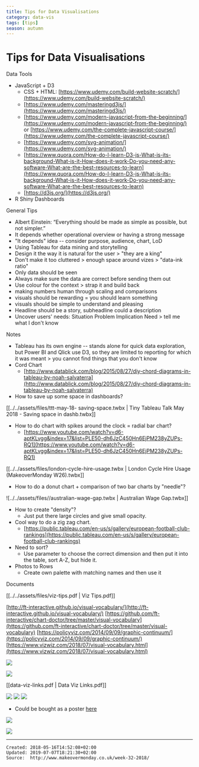 ```yaml
---
title: Tips for Data Visualisations
category: data-vis
tags: [tips]
season: autumn
---
```


# Tips for Data Visualisations

Data Tools

*   JavaScript + D3
    *   CSS + HTML: [https://www.udemy.com/build-website-scratch/](https://www.udemy.com/build-website-scratch/)
    *   [https://www.udemy.com/masteringd3js/](https://www.udemy.com/masteringd3js/)
    *   [https://www.udemy.com/modern-javascript-from-the-beginning/](https://www.udemy.com/modern-javascript-from-the-beginning/) or [https://www.udemy.com/the-complete-javascript-course/](https://www.udemy.com/the-complete-javascript-course/)
    *   [https://www.udemy.com/svg-animation/](https://www.udemy.com/svg-animation/)
    *   [https://www.quora.com/How-do-I-learn-D3-js-What-is-its-background-What-is-it-How-does-it-work-Do-you-need-any-software-What-are-the-best-resources-to-learn](https://www.quora.com/How-do-I-learn-D3-js-What-is-its-background-What-is-it-How-does-it-work-Do-you-need-any-software-What-are-the-best-resources-to-learn)
    *   [https://d3js.org/](https://d3js.org/)
*   R Shiny Dashboards

General Tips

*   Albert Einstein: “Everything should be made as simple as possible, but not simpler.”
*   It depends whether operational overview or having a strong message
*   "It depends" idea -- consider purpose, audience, chart, LoD
*   Using Tableau for data mining and storytelling
*   Design it the way it is natural for the user > "they are a king"
*   Don't make it too cluttered > enough space around vizes > "data-ink ratio"
*   Only data should be seen
*   Always make sure the data are correct before sending them out
*   Use colour for the context > strap it and build back
*   making numbers human through scaling and comparisons
*   visuals should be rewarding = you should learn something
*   visuals should be simple to understand and pleasing
*   Headline should be a story, subheadline could a description
*   Uncover users' needs: Situation Problem Implication Need > tell me what I don't know

Notes

*   Tableau has its own engine -- stands alone for quick data exploration, but Power BI and Qlick use D3, so they are limited to reporting for which it was meant > you cannot find things that you don't know
*   Cord Chart
    *   [http://www.datablick.com/blog/2015/08/27/diy-chord-diagrams-in-tableau-by-noah-salvaterra](http://www.datablick.com/blog/2015/08/27/diy-chord-diagrams-in-tableau-by-noah-salvaterra)
*   How to save up some space in dashboards?

[[../../assets/files/ttt-may-18- saving-space.twbx | Tiny Tableau Talk May 2018 - Saving space in dashb.twbx]]

*   How to do chart with spikes around the clock = radial bar chart?
    *   [https://www.youtube.com/watch?v=d6-aptKLvgg&index=17&list=PLE50-dh6JzC450Hn6EjPM238yZUPs-RQ1](https://www.youtube.com/watch?v=d6-aptKLvgg&index=17&list=PLE50-dh6JzC450Hn6EjPM238yZUPs-RQ1)

[[../../assets/files/london-cycle-hire-usage.twbx | London Cycle Hire Usage (MakeoverMonday W26).twbx]]

*   How to do a donut chart + comparison of two bar charts by "needle"?

![../../assets/files//australian-wage-gap.twbx | Australian Wage Gap.twbx]]

*   How to create "density"?
    *   Just put there large circles and give small opacity.
*   Cool way to do a zig zag chart.
    *   [https://public.tableau.com/en-us/s/gallery/european-football-club-rankings](https://public.tableau.com/en-us/s/gallery/european-football-club-rankings)
*   Need to sort?
    *   Use parameter to choose the correct dimension and then put it into the table, sort A-Z, but hide it.
*   Photos to Rows
    *   Create own palette with matching names and then use it

Documents

[[../../assets/files/viz-tips.pdf | Viz Tips.pdf]]

[http://ft-interactive.github.io/visual-vocabulary/](http://ft-interactive.github.io/visual-vocabulary/)
[https://github.com/ft-interactive/chart-doctor/tree/master/visual-vocabulary](https://github.com/ft-interactive/chart-doctor/tree/master/visual-vocabulary)
[https://policyviz.com/2014/09/09/graphic-continuum/](https://policyviz.com/2014/09/09/graphic-continuum/)
[https://www.vizwiz.com/2018/07/visual-vocabulary.html](https://www.vizwiz.com/2018/07/visual-vocabulary.html)

![](../../assets/files/colorwheel.png)

![](../../assets/files/colours-in-culture.png)

[[data-viz-links.pdf | Data Viz Links.pdf]]

![](../../assets/files/graphic-continuum.png)
![](../../assets/files/chart-suggestions.jpeg)
![](../../assets/files/graphic-continuum2.jpeg)
* Could be bought as a poster [here](https://policyviz.com/product/graphic-continuum-poster/)

![](../../assets/files/ft-poster.png)

![](../../assets/files/dataviz-cheatsheet.png)

---

    Created: 2018-05-16T14:52:08+02:00
    Updated: 2019-07-07T18:21:30+02:00
    Source:  http://www.makeovermonday.co.uk/week-32-2018/
